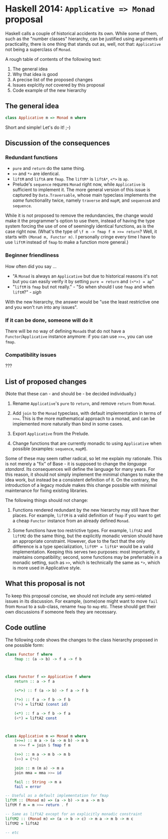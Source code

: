 Haskell 2014: `Applicative => Monad` proposal
=============================================

Haskell calls a couple of historical accidents its own. While some of them, such as the "number classes" hierarchy, can be justified using arguments of practicality, there is one thing that stands out as, well, not that: `Applicative` not being a superclass of `Monad`.

A rough table of contents of the following text:

1. The general idea
2. Why that idea is good
3. A precise list of the proposed changes
4. Issues explcitly *not* covered by this proposal
5. Code example of the new hierarchy



The general idea
----------------

```haskell
class Applicative m => Monad m where
```

Short and simple! Let's do it! ;-)



Discussion of the consequences
------------------------------



### Redundant functions

- `pure` and `return` do the same thing.
- `>>` and `*>` are identical.
- `liftM` and `liftA` are `fmap`. The `liftM*` is `liftA*`, `<*>` is `ap`.
- Prelude's `sequence` requres `Monad` right now, while `Applicative` is sufficient to implement it. The more general version of this issue is captured by `Data.Traversable`, whose main typeclass implements the *same* functionality twice, namely `traverse` and `mapM`, and `sequenceA` and `sequence`.

While it is not proposed to remove the redundancies, the change would make it the programmer's option to use them, instead of having the type system forcing the use of one of seemingly identical functions, as is the case right now.
(What's the type of `\f m -> fmap f m >>= return`? Well, it starts with `(Monad m, Functor m)`. I personally cringe every time I have to use `liftM` instead of `fmap` to make a function more general.)



### Beginner friendliness

How often did you say ...

- "A `Monad` is always an `Applicative` but due to historical reasons it's not but you can easily verify it by setting `pure = return` and `(<*>) = ap`"
- "`liftM` is `fmap` but not really." - "So when should I use `fmap` and when `liftM`?" - *sigh*

With the new hierarchy, the answer would be "use the least restrictive one and you won't run into any issues".



### If it can be done, someone will do it

There will be no way of defining `Monad`s that do not have a `Functor`/`Applicative` instance anymore: if you can use `>>=`, you can use `fmap`.



### Compatibility issues

???



List of proposed changes
------------------------

(Note that these can - and should be - be decided individually.)

1. Rename `Applicative`'s `pure` to `return`, and remove `return` from `Monad`.

2. Add `join` to the `Monad` typeclass, with default implementation in terms of `>>=`. This is the more mathematical approach to a monad, and can be implemented more naturally than bind in some cases.

3. Export `Applicative` from the Prelude.

4. Change functions that are currently monadic to using `Applicative` when possible (examples: `sequence`, `mapM`).

Some of these may seem rather radical, so let me explain my rationale. This is not merely a "fix" of Base - it is supposed to change the *language standard*. Its consequences will define the language for many years. For this reason, it should not simply implement the minimal changes to make the idea work, but instead be a consistent definition of it. On the contrary, the introduction of a legacy module makes this change possible with minimal maintenance for fixing existing libraries.

The following things should not change:

1. Functions rendered redundant by the new hierarchy may still have ther places. For example, `liftM` is a valid definition of `fmap` if you want to get a cheap `Functor` instance from an already defined `Monad`.

2. Some functions have too restrictive types. For example, `liftA2` and `liftM2` do the same thing, but the explicitly monadic version should have an appropriate constraint. However, due to the fact that the only difference is a type specialization, `liftM* = liftA*` would be a valid implementation. Keeping this serves two purposes: most importantly, it maintains compatibility; second, some functions may be preferrable in a monadic setting, such as `>>`, which is technically the same as `*>`, which is more used in Applicative style.



What this proposal is not
-------------------------

To keep this proposal concise, we should not include any semi-related issues in its discussion. For example, (some)one might want to move `fail` from `Monad` to a sub-class, rename `fmap` to `map` etc. These should get their own discussions if someone feels they are necessary.



Code outline
------------

The following code shows the changes to the class hierarchy proposed in one possible form:

```haskell
class Functor f where
    fmap :: (a -> b) -> f a -> f b



class Functor f => Applicative f where
    return :: a -> f a

    (<*>) :: f (a -> b) -> f a -> f b

    (*>) :: f a -> f b -> f b
    (*>) = liftA2 (const id)

    (<*) :: f a -> f b -> f a
    (<*) = liftA2 const



class Applicative m => Monad m where
    (>>=) :: m a -> (a -> m b) -> m b
    m >>= f = join $ fmap f m

    (>>) :: m a -> m b -> m b
    (>>) = (*>)

    join :: m (m a) -> m a
    join mma = mma >>= id

    fail :: String -> m a
    fail = error

-- Useful as a default implementation for fmap
liftM :: (Monad m) => (a -> b) -> m a -> m b
liftM f m = m >>= return . f

-- Same as liftA2 except for an explicitly monadic constraint
liftM2 :: (Monad m) => (a -> b -> c) -> m a -> m b -> m c
liftM2 = liftA2

-- etc
```